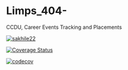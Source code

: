 # Limps_404-
CCDU, Career Events Tracking and Placements

[![sakhile22](https://circleci.com/gh/sakhile22/software-design-project/tree/master.svg?style=svg)](https://circleci.com/gh/sakhile22/software-design-project/tree/master)

[![Coverage Status](https://coveralls.io/repos/github/sakhile22/software-design-project/badge.svg?branch=master)](https://coveralls.io/github/sakhile22/software-design-project?branch=master)

[![codecov](https://codecov.io/gh/sakhile22/software-design-project/branch/master/graph/badge.svg)](https://codecov.io/gh/sakhile22/software-design-project)
